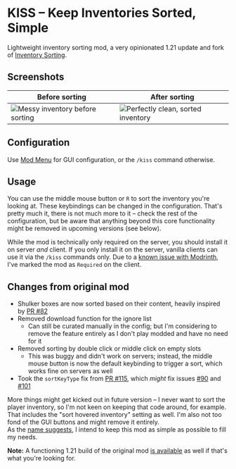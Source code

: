 # KISS – Keep Inventories Sorted, Simple

Lightweight inventory sorting mod, a very opinionated 1.21 update and fork of [Inventory Sorting](https://modrinth.com/mod/inventory-sorting).

## Screenshots

| Before sorting | After sorting |
|----------------|---------------|
| ![Messy inventory before sorting](https://cdn.modrinth.com/data/FbHSPTyF/images/08380e05b921fe4c09b4785341fc3b0545358e07.png) | ![Perfectly clean, sorted inventory](https://cdn.modrinth.com/data/FbHSPTyF/images/4e10f256933a0a36cc401ac90269fc19d5a5b149.png) |

## Configuration

Use [Mod Menu](https://modrinth.com/mod/modmenu) for GUI configuration, or the `/kiss` command otherwise.

## Usage

You can use the middle mouse button or `R` to sort the inventory you're looking at. These keybindings can be changed in
the configuration. That's pretty much it, there is not much more to it – check the rest of the configuration, but be
aware that anything beyond this core functionality might be removed in upcoming versions (see below).

While the mod is technically only required on the server, you should install it on server _and_ client. If you only
install it on the server, vanilla clients can use it via the `/kiss` commands only. Due to a [known issue with Modrinth](https://github.com/modrinth/knossos/issues/1612),
I've marked the mod as `Required` on the client.

## Changes from original mod

- Shulker boxes are now sorted based on their content, heavily inspired by [PR #82](https://github.com/kyrptonaught/Inventory-Sorter/pull/82)
- Removed download function for the ignore list
  - Can still be curated manually in the config; but I'm considering to remove the feature entirely as I don't play
    modded and have no need for it
- Removed sorting by double click or middle click on empty slots
  - This was buggy and didn't work on servers; instead, the middle mouse button is now the default keybinding to trigger
    a sort, which works fine on servers as well
- Took the `sortKeyType` fix from [PR #115](https://github.com/kyrptonaught/Inventory-Sorter/pull/115), 
  which _might_ fix issues [#90](https://github.com/kyrptonaught/Inventory-Sorter/issues/90) and [#101](https://github.com/kyrptonaught/Inventory-Sorter/issues/101)

More things might get kicked out in future version – I never want to sort the player inventory, so I'm not keen on
keeping that code around, for example. That includes the "sort hovered inventory" setting as well. I'm also not too fond
of the GUI buttons and might remove it entirely.  
As the [name suggests](https://en.wikipedia.org/wiki/KISS_principle), I intend to keep this mod as simple as possible to
fill my needs.

**Note:** A functioning 1.21 build of the original mod [is available](https://github.com/kyrptonaught/Inventory-Sorter/pull/123#issuecomment-2185101760)
as well if that's what you're looking for.